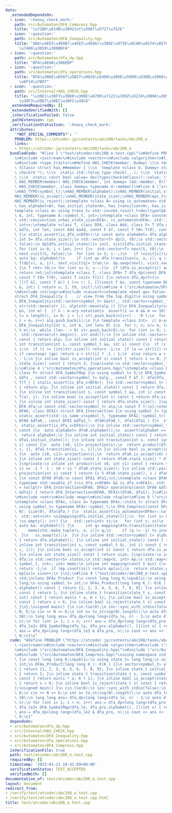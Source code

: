 ```yaml
---
data:
  _extendedDependsOn:
  - icon: ':heavy_check_mark:'
    path: src/Automaton/DFA_Compress.hpp
    title: "\u72B6\u614B\u3092int\u3067\u5727\u7E2E"
  - icon: ':question:'
    path: src/Automaton/DFA_Inequality.hpp
    title: "$N$\u4EE5\u4E0B(\u4EE5\u4E0A)\u306E\u975E\u8CA0\u6574\u6570\u3092\u53D7\
      \u7406\u3059\u308BDFA"
  - icon: ':question:'
    path: src/Automaton/dfa_dp.hpp
    title: "DFA\u4E0A\u306EDP"
  - icon: ':question:'
    path: src/Automaton/dfa_operations.hpp
    title: "DFA\u306E\u6587\u5B57\u96C6\u5408\u306E\u5909\u63DB\u3068\u7A4D\u96C6\u5408\
      \u6F14\u7B97"
  - icon: ':question:'
    path: src/Internal/HAS_CHECK.hpp
    title: "\u30E1\u30F3\u30D0\u306E\u6709\u7121\u3092\u5224\u5B9A\u3059\u308B\u30C6\
      \u30F3\u30D7\u30EC\u30FC\u30C8"
  _extendedRequiredBy: []
  _extendedVerifiedWith: []
  _isVerificationFailed: false
  _pathExtension: cpp
  _verificationStatusIcon: ':heavy_check_mark:'
  attributes:
    '*NOT_SPECIAL_COMMENTS*': ''
    PROBLEM: https://atcoder.jp/contests/abc208/tasks/abc208_e
    links:
    - https://atcoder.jp/contests/abc208/tasks/abc208_e
  bundledCode: "#line 1 \"test/atcoder/abc208_e.test.cpp\"\n#define PROBLEM \"https://atcoder.jp/contests/abc208/tasks/abc208_e\"\
    \n#include <iostream>\n#include <vector>\n#include <algorithm>\n#line 2 \"src/Internal/HAS_CHECK.hpp\"\
    \n#include <type_traits>\n#define HAS_CHECK(member, Dummy) \\\n template <class\
    \ tClass> struct has_##member { \\\n  template <class U, Dummy> static std::true_type\
    \ check(U *); \\\n  static std::false_type check(...); \\\n  static tClass *mClass;\
    \ \\\n  static const bool value= decltype(check(mClass))::value; \\\n };\n#define\
    \ HAS_MEMBER(member) HAS_CHECK(member, int dummy= (&U::member, 0))\n#define HAS_TYPE(member)\
    \ HAS_CHECK(member, class dummy= typename U::member)\n#line 4 \"src/Automaton/dfa_dp.hpp\"\
    \nHAS_TYPE(symbol_t);\nHAS_MEMBER(alphabet);\nHAS_MEMBER(initial_state);\nHAS_MEMBER(transition);\n\
    HAS_MEMBER(is_accept);\nHAS_MEMBER(state_size);\nHAS_MEMBER(eps_transition);\n\
    HAS_MEMBER(is_reject);\ntemplate <class A> using is_automaton= std::conjunction<has_symbol_t<A>,\
    \ has_alphabet<A>, has_initial_state<A>, has_transition<A>, has_is_accept<A>>;\n\
    template <class A> using trans_t= std::invoke_result_t<decltype(&A::transition),\
    \ A, int, typename A::symbol_t, int>;\ntemplate <class DFA> constexpr bool is_dfa_v=\
    \ std::conjunction_v<has_state_size<DFA>, is_automaton<DFA>, std::is_same<trans_t<DFA>,\
    \ int>>;\ntemplate <class T, class DFA, class Add, class F> T dfa_dp(const DFA\
    \ &dfa, int len, const Add &add, const F &f, const T t0= T(0), const T init= T(1))\
    \ {\n static_assert(is_dfa_v<DFA>);\n const auto alphabet= dfa.alphabet();\n const\
    \ int S= dfa.state_size();\n std::vector<T> dp(S, t0);\n std::vector<char> visit(S,\
    \ false);\n dp[dfa.initial_state()]= init, visit[dfa.initial_state()]= true;\n\
    \ for (int i= 0; i < len; i++) {\n  std::vector<T> next(S, t0);\n  std::vector<char>\
    \ next_visit(S, false);\n  for (int s= S; s--;)\n   if (visit[s])\n    for (const\
    \ auto &a: alphabet)\n     if (int q= dfa.transition(s, a, i); q != -1) add(next[q],\
    \ f(dp[s], a, i)), next_visit[q]= true;\n  dp.swap(next), visit.swap(next_visit);\n\
    \ }\n T ret= t0;\n for (int s= S; s--;)\n  if (dfa.is_accept(s)) add(ret, dp[s]);\n\
    \ return ret;\n}\ntemplate <class T, class DFA> T dfa_dp(const DFA &dfa, int len,\
    \ const T t0= T(0), const T init= T(1)) {\n return dfa_dp<T>(\n     dfa, len,\
    \ [](T &l, const T &r) { l+= r; }, [](const T &v, const typename DFA::symbol_t\
    \ &, int) { return v; }, t0, init);\n}\n#line 4 \"src/Automaton/DFA_Inequality.hpp\"\
    \n#include <string>\n#include <cassert>\ntemplate <bool ge= false>  // le or ge\n\
    struct DFA_Inequality {    // view from the top digit\n using symbol_t= int;\n\
    \ DFA_Inequality(std::vector<symbol_t> &&str_, std::vector<symbol_t> &&alp_):\
    \ str(std::move(str_)), alp(std::move(alp_)) {}\n DFA_Inequality(const std::string\
    \ &n, int m) {  // n : m-ary notation\n  assert(2 <= m && m <= 10);\n  for (int\
    \ l= n.length(), i= 0; i < l;) str.push_back(n[i++] - '0');\n  for (int i= 0;\
    \ i < m; i++) alp.push_back(i);\n }\n template <class Int>  // m-ary number\n\
    \ DFA_Inequality(Int n, int m, int len= 0) {\n  for (; n; n/= m, len--) str.push_back(n\
    \ % m);\n  while (len-- > 0) str.push_back(0);\n  for (int i= 0; i < m; i++) alp.push_back(i);\n\
    \  std::reverse(str.begin(), str.end());\n }\n inline std::vector<symbol_t> alphabet()\
    \ const { return alp; }\n inline int initial_state() const { return 0; }\n inline\
    \ int transition(int s, const symbol_t &a, int i) const {\n  if (s != 0) return\
    \ s;\n  if (i >= (int)str.size()) return -1;\n  if (a == str[i]) return 0;\n \
    \ if constexpr (ge) return a < str[i] ? -1 : 1;\n  else return a > str[i] ? -1\
    \ : 1;\n }\n inline bool is_accept(int s) const { return s >= 0; }\n inline int\
    \ state_size() const { return 2; }\nprivate:\n std::vector<symbol_t> str, alp;\n\
    };\n#line 4 \"src/Automaton/dfa_operations.hpp\"\ntemplate <class DFA, class S,\
    \ class F> struct DFA_SymbolMap {\n using symbol_t= S;\n DFA_SymbolMap(const DFA\
    \ &dfa_, const std::vector<symbol_t> &alp_, const F &f_): dfa(dfa_), alp(alp_),\
    \ f(f_) { static_assert(is_dfa_v<DFA>); }\n std::vector<symbol_t> alphabet() const\
    \ { return alp; }\n inline int initial_state() const { return dfa.initial_state();\
    \ }\n inline int transition(int s, const symbol_t &a, int i) const { return dfa.transition(s,\
    \ f(a), i); }\n inline bool is_accept(int s) const { return dfa.is_accept(s);\
    \ }\n inline int state_size() const { return dfa.state_size(); }\nprivate:\n const\
    \ DFA dfa;\n const std::vector<symbol_t> alp;\n const F f;\n};\ntemplate <class\
    \ DFA0, class DFA1> struct DFA_Intersection {\n using symbol_t= typename DFA0::symbol_t;\n\
    \ static_assert(std::is_same_v<symbol_t, typename DFA1::symbol_t>);\n DFA_Intersection(const\
    \ DFA0 &dfa0_, const DFA1 &dfa1_): dfa0(dfa0_), dfa1(dfa1_) {\n  static_assert(is_dfa_v<DFA0>);\n\
    \  static_assert(is_dfa_v<DFA1>);\n }\n inline std::vector<symbol_t> alphabet()\
    \ const {\n  auto alphabet= dfa0.alphabet();\n  assert(alphabet == dfa1.alphabet());\n\
    \  return alphabet;\n }\n inline int initial_state() const { return product(dfa0.initial_state(),\
    \ dfa1.initial_state()); }\n inline int transition(int s, const symbol_t &c, int\
    \ i) const {\n  auto [s0, s1]= projection(s);\n  return product(dfa0.transition(s0,\
    \ c, i), dfa1.transition(s1, c, i));\n }\n inline bool is_accept(int s) const\
    \ {\n  auto [s0, s1]= projection(s);\n  return dfa0.is_accept(s0) && dfa1.is_accept(s1);\n\
    \ }\n inline int state_size() const { return dfa0.state_size() * dfa1.state_size();\
    \ }\nprivate:\n inline int product(int s0, int s1) const { return s0 == -1 ||\
    \ s1 == -1 ? -1 : s0 + s1 * dfa0.state_size(); }\n inline std::pair<int, int>\
    \ projection(int s) const { return {s % dfa0.state_size(), s / dfa0.state_size()};\
    \ }\n const DFA0 dfa0;\n const DFA1 dfa1;\n};\ntemplate <class DFA0, class DFA1,\
    \ typename std::enable_if_t<is_dfa_v<DFA0> && is_dfa_v<DFA1>, std::nullptr_t>\
    \ = nullptr> DFA_Intersection<DFA0, DFA1> operator&(const DFA0 &dfa0, const DFA1\
    \ &dfa1) { return DFA_Intersection<DFA0, DFA1>(dfa0, dfa1); }\n#line 2 \"src/Automaton/DFA_Compress.hpp\"\
    \n#include <set>\n#include <map>\n#include <tuple>\n#line 6 \"src/Automaton/DFA_Compress.hpp\"\
    \ntemplate <class DFAx, class S= typename DFAx::state_t> struct DFA_Compress {\n\
    \ using symbol_t= typename DFAx::symbol_t;\n DFA_Compress(const DFAx &dfa_, int\
    \ N): size(0), dfa(dfa_) {\n  static_assert(is_automaton<DFAx>::value);\n  static_assert(has_is_reject<DFAx>::value);\n\
    \  std::set<int> ss{mapping(dfa.initial_state())};\n  for (int i= 0; i < N &&\
    \ !ss.empty(); i++) {\n   std::set<int> ts;\n   for (int s: ss)\n    for (const\
    \ auto &a: alphabet()) {\n     int q= mapping(dfa.transition(states[s], a, i));\n\
    \     memo[std::make_tuple(s, a, i)]= q;\n     if (q != -1) ts.insert(q);\n  \
    \  }\n   ss.swap(ts);\n  }\n }\n inline std::vector<symbol_t> alphabet() const\
    \ { return dfa.alphabet(); }\n inline int initial_state() const { return 0; }\n\
    \ inline int transition(int s, const symbol_t &c, int i) const { return memo.at(std::make_tuple(s,\
    \ c, i)); }\n inline bool is_accept(int s) const { return dfa.is_accept(states[s]);\
    \ }\n inline int state_size() const { return size; }\nprivate:\n int size;\n DFAx\
    \ dfa;\n std::vector<S> states;\n std::map<S, int> mp;\n std::map<std::tuple<int,\
    \ symbol_t, int>, int> memo;\n inline int mapping(const S &ss) {\n  if (dfa.is_reject(ss))\
    \ return -1;\n  if (mp.count(ss)) return mp[ss];\n  return states.push_back(ss),\
    \ mp[ss]= size++;\n }\n};\n#line 9 \"test/atcoder/abc208_e.test.cpp\"\nusing namespace\
    \ std;\nclass DFAx_Product {\n const long long K;\npublic:\n using state_t= long\
    \ long;\n using symbol_t= int;\n DFAx_Product(long long K_): K(K_) {}\n vector<symbol_t>\
    \ alphabet() const { return {1, 2, 3, 4, 5, 6, 7, 8, 9}; }\n inline state_t initial_state()\
    \ const { return 1; }\n inline state_t transition(state_t s, const symbol_t &a,\
    \ int) const { return min(s * a, K + 1); }\n inline bool is_accept(state_t s)\
    \ const { return s > K; }\n inline bool is_reject(state_t s) const { return false;\
    \ }\n};\nsigned main() {\n cin.tie(0);\n ios::sync_with_stdio(false);\n long long\
    \ N, K;\n cin >> N >> K;\n int n= to_string(N).length();\n auto dfa_le= DFA_Inequality(N,\
    \ 10);\n long long ans= dfa_dp<long long>(dfa_le, n) - 1;\n auto dfa_pro= DFA_Compress(DFAx_Product(K),\
    \ n);\n for (int i= 1; i < n; i++) ans-= dfa_dp<long long>(dfa_pro, i);\n auto\
    \ dfa_le2= DFA_SymbolMap(dfa_le, dfa_pro.alphabet(), [](int x) { return x; });\n\
    \ ans-= dfa_dp<long long>(dfa_le2 & dfa_pro, n);\n cout << ans << '\\n';\n return\
    \ 0;\n}\n"
  code: "#define PROBLEM \"https://atcoder.jp/contests/abc208/tasks/abc208_e\"\n#include\
    \ <iostream>\n#include <vector>\n#include <algorithm>\n#include \"src/Automaton/dfa_dp.hpp\"\
    \n#include \"src/Automaton/DFA_Inequality.hpp\"\n#include \"src/Automaton/dfa_operations.hpp\"\
    \n#include \"src/Automaton/DFA_Compress.hpp\"\nusing namespace std;\nclass DFAx_Product\
    \ {\n const long long K;\npublic:\n using state_t= long long;\n using symbol_t=\
    \ int;\n DFAx_Product(long long K_): K(K_) {}\n vector<symbol_t> alphabet() const\
    \ { return {1, 2, 3, 4, 5, 6, 7, 8, 9}; }\n inline state_t initial_state() const\
    \ { return 1; }\n inline state_t transition(state_t s, const symbol_t &a, int)\
    \ const { return min(s * a, K + 1); }\n inline bool is_accept(state_t s) const\
    \ { return s > K; }\n inline bool is_reject(state_t s) const { return false; }\n\
    };\nsigned main() {\n cin.tie(0);\n ios::sync_with_stdio(false);\n long long N,\
    \ K;\n cin >> N >> K;\n int n= to_string(N).length();\n auto dfa_le= DFA_Inequality(N,\
    \ 10);\n long long ans= dfa_dp<long long>(dfa_le, n) - 1;\n auto dfa_pro= DFA_Compress(DFAx_Product(K),\
    \ n);\n for (int i= 1; i < n; i++) ans-= dfa_dp<long long>(dfa_pro, i);\n auto\
    \ dfa_le2= DFA_SymbolMap(dfa_le, dfa_pro.alphabet(), [](int x) { return x; });\n\
    \ ans-= dfa_dp<long long>(dfa_le2 & dfa_pro, n);\n cout << ans << '\\n';\n return\
    \ 0;\n}"
  dependsOn:
  - src/Automaton/dfa_dp.hpp
  - src/Internal/HAS_CHECK.hpp
  - src/Automaton/DFA_Inequality.hpp
  - src/Automaton/dfa_operations.hpp
  - src/Automaton/DFA_Compress.hpp
  isVerificationFile: true
  path: test/atcoder/abc208_e.test.cpp
  requiredBy: []
  timestamp: '2023-01-21 18:41:09+09:00'
  verificationStatus: TEST_ACCEPTED
  verifiedWith: []
documentation_of: test/atcoder/abc208_e.test.cpp
layout: document
redirect_from:
- /verify/test/atcoder/abc208_e.test.cpp
- /verify/test/atcoder/abc208_e.test.cpp.html
title: test/atcoder/abc208_e.test.cpp
---
```

